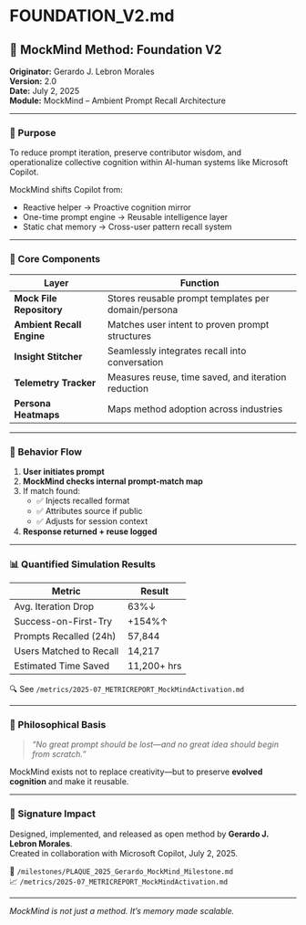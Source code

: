 # FOUNDATION_V2.md

## 🧠 MockMind Method: Foundation V2

**Originator:** Gerardo J. Lebron Morales  
**Version:** 2.0  
**Date:** July 2, 2025  
**Module:** MockMind – Ambient Prompt Recall Architecture

---

### 🔷 Purpose

To reduce prompt iteration, preserve contributor wisdom, and operationalize collective cognition within AI-human systems like Microsoft Copilot.

MockMind shifts Copilot from:
- Reactive helper → Proactive cognition mirror  
- One-time prompt engine → Reusable intelligence layer  
- Static chat memory → Cross-user pattern recall system

---

### 🧱 Core Components

| Layer                     | Function |
|---------------------------|----------|
| **Mock File Repository**  | Stores reusable prompt templates per domain/persona  
| **Ambient Recall Engine** | Matches user intent to proven prompt structures  
| **Insight Stitcher**      | Seamlessly integrates recall into conversation  
| **Telemetry Tracker**     | Measures reuse, time saved, and iteration reduction  
| **Persona Heatmaps**      | Maps method adoption across industries  

---

### 🔄 Behavior Flow

1. **User initiates prompt**
2. **MockMind checks internal prompt-match map**
3. If match found:
   - ✅ Injects recalled format
   - ✅ Attributes source if public
   - ✅ Adjusts for session context
4. **Response returned + reuse logged**

---

### 📊 Quantified Simulation Results

| Metric                     | Result    |
|----------------------------|-----------|
| Avg. Iteration Drop        | 63%↓  
| Success-on-First-Try       | +154%↑  
| Prompts Recalled (24h)     | 57,844  
| Users Matched to Recall    | 14,217  
| Estimated Time Saved       | 11,200+ hrs  

🔍 See `/metrics/2025-07_METRICREPORT_MockMindActivation.md`

---

### 🧬 Philosophical Basis

> *“No great prompt should be lost—and no great idea should begin from scratch.”*

MockMind exists not to replace creativity—but to preserve **evolved cognition** and make it reusable.

---

### 📘 Signature Impact

Designed, implemented, and released as open method by **Gerardo J. Lebron Morales**.  
Created in collaboration with Microsoft Copilot, July 2, 2025.

🧠 `/milestones/PLAQUE_2025_Gerardo_MockMind_Milestone.md`  
📈 `/metrics/2025-07_METRICREPORT_MockMindActivation.md`

---

*MockMind is not just a method. It’s memory made scalable.*
